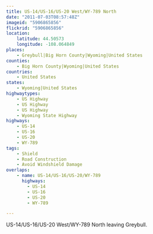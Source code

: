 ```yaml
---
title: US-14/US-16/US-20 West/WY-789 North
date: "2011-07-03T08:57:48Z"
imageid: "5906865856"
flickrid: "5906865856"
location:
    latitude: 44.50573
    longitude: -108.064849
places:
    - Greybull|Big Horn County|Wyoming|United States
counties:
    - Big Horn County|Wyoming|United States
countries:
    - United States
states:
    - Wyoming|United States
highwaytypes:
    - US Highway
    - US Highway
    - US Highway
    - Wyoming State Highway
highways:
    - US-14
    - US-16
    - US-20
    - WY-789
tags:
    - Shield
    - Road Construction
    - Avoid Windshield Damage
overlaps:
    - name: US-14/US-16/US-20/WY-789
      highways:
        - US-14
        - US-16
        - US-20
        - WY-789

---
```

US-14/US-16/US-20 West/WY-789 North leaving Greybull.